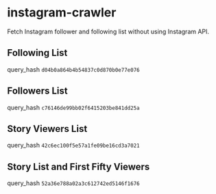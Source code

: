 # instagram-crawler
Fetch Instagram follower and following list without using Instagram API.

## Following List
query_hash ```d04b0a864b4b54837c0d870b0e77e076```

## Followers List
query_hash ```c76146de99bb02f6415203be841dd25a```

## Story Viewers List
query_hash ```42c6ec100f5e57a1fe09be16cd3a7021```

## Story List and First Fifty Viewers
query_hash ```52a36e788a02a3c612742ed5146f1676```
